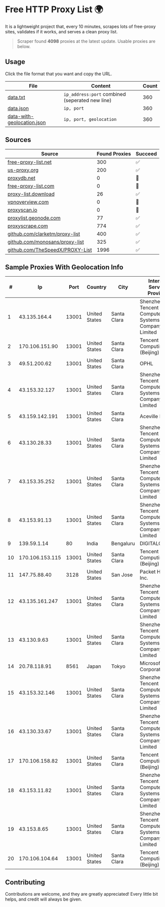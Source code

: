
# Free HTTP Proxy List 🌍

It is a lightweight project that, every 10 minutes, scrapes lots of free-proxy sites, validates if it works, and serves a clean proxy list.


> Scraper found **4098** proxies at the latest update. Usable proxies are below.

## Usage

Click the file format that you want and copy the URL.


|File|Content|Count|
|----|-------|-----|
|[data.txt](https://raw.githubusercontent.com/themiralay/Proxy-List-World/master/data.txt)|`ip_address:port` combined (seperated new line)|360|
|[data.json](https://raw.githubusercontent.com/themiralay/Proxy-List-World/master/data.json)|`ip, port`|360|
|[data-with-geolocation.json](https://raw.githubusercontent.com/themiralay/Proxy-List-World/master/data-with-geolocation.json)|`ip, port, geolocation`|360|

## Sources

|Source|Found Proxies|Succeed|
|------|-------------|-------|
|[free-proxy-list.net](https://free-proxy-list.net)|300|✅|
|[us-proxy.org](https://www.us-proxy.org)|200|✅|
|[proxydb.net](http://proxydb.net)|0|🚫|
|[free-proxy-list.com](https://free-proxy-list.com/?page=&port=&type%5B%5D=http&type%5B%5D=https&up_time=0&search=Search)|0|🚫|
|[proxy-list.download](https://www.proxy-list.download/HTTP)|26|✅|
|[vpnoverview.com](https://vpnoverview.com/privacy/anonymous-browsing/free-proxy-servers)|0|🚫|
|[proxyscan.io](https://www.proxyscan.io)|0|🚫|
|[proxylist.geonode.com](https://proxylist.geonode.com/api/proxy-list?limit=300&page=1&sort_by=lastChecked&sort_type=desc&protocols=http,https)|77|✅|
|[proxyscrape.com](https://api.proxyscrape.com/v2/?request=displayproxies&protocol=http&timeout=10000&country=all&ssl=all&anonymity=all)|774|✅|
|[github.com/clarketm/proxy-list](https://raw.githubusercontent.com/clarketm/proxy-list/master/proxy-list-raw.txt)|400|✅|
|[github.com/monosans/proxy-list](https://raw.githubusercontent.com/monosans/proxy-list/main/proxies/http.txt)|325|✅|
|[github.com/TheSpeedX/PROXY-List](https://raw.githubusercontent.com/TheSpeedX/PROXY-List/master/http.txt)|1996|✅|


## Sample Proxies With Geolocation Info

|#|Ip|Port|Country|City|Internet Service Provider|
|-|--|----|-------|----|-------------------------|
|1|43.135.164.4|13001|United States|Santa Clara|Shenzhen Tencent Computer Systems Company Limited|
|2|170.106.151.90|13001|United States|Santa Clara|Tencent Cloud Computing (Beijing) Co|
|3|49.51.200.62|13001|United States|Santa Clara|OPHL|
|4|43.153.32.127|13001|United States|Santa Clara|Shenzhen Tencent Computer Systems Company Limited|
|5|43.159.142.191|13001|United States|Santa Clara|Aceville Pte.ltd|
|6|43.130.28.33|13001|United States|Santa Clara|Shenzhen Tencent Computer Systems Company Limited|
|7|43.153.35.252|13001|United States|Santa Clara|Shenzhen Tencent Computer Systems Company Limited|
|8|43.153.91.13|13001|United States|Santa Clara|Shenzhen Tencent Computer Systems Company Limited|
|9|139.59.1.14|80|India|Bengaluru|DIGITALOCEAN|
|10|170.106.153.115|13001|United States|Santa Clara|Tencent Cloud Computing (Beijing) Co|
|11|147.75.88.40|3128|United States|San Jose|Packet Host, Inc.|
|12|43.135.161.247|13001|United States|Santa Clara|Shenzhen Tencent Computer Systems Company Limited|
|13|43.130.9.63|13001|United States|Santa Clara|Shenzhen Tencent Computer Systems Company Limited|
|14|20.78.118.91|8561|Japan|Tokyo|Microsoft Corporation|
|15|43.153.32.146|13001|United States|Santa Clara|Shenzhen Tencent Computer Systems Company Limited|
|16|43.130.33.67|13001|United States|Santa Clara|Shenzhen Tencent Computer Systems Company Limited|
|17|170.106.158.82|13001|United States|Santa Clara|Tencent Cloud Computing (Beijing) Co|
|18|43.153.11.82|13001|United States|Santa Clara|Shenzhen Tencent Computer Systems Company Limited|
|19|43.153.8.65|13001|United States|Santa Clara|Shenzhen Tencent Computer Systems Company Limited|
|20|170.106.104.64|13001|United States|Santa Clara|Tencent Cloud Computing (Beijing) Co|



## Contributing

Contributions are welcome, and they are greatly appreciated! Every
little bit helps, and credit will always be given.

